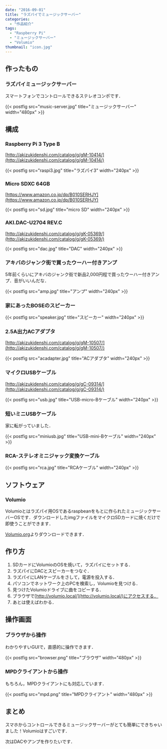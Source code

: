 ```yaml
---
date: "2016-09-01"
title: "ラズパイでミュージックサーバー"
categories:
  - "作品紹介"
tags:
  - "Raspberry Pi"
  - "ミュージックサーバー"
  - "Volumio"
thumbnail: "icon.jpg"
---
```


## 作ったもの

### ラズパイミュージックサーバー

スマートフォンでコントロールできるステレオコンポです．

{{< postfig src="music-server.jpg" title="ミュージックサーバー" width="480px" >}}

<!--more-->

## 構成

### Raspberry Pi 3 Type B

[http://akizukidenshi.com/catalog/g/gM-10414/](http://akizukidenshi.com/catalog/g/gM-10414/)

{{< postfig src="raspi3.jpg" title="ラズパイ3" width="240px" >}}

### Micro SDXC 64GB
[https://www.amazon.co.jp/dp/B010SERHJY](https://www.amazon.co.jp/dp/B010SERHJY)

{{< postfig src="sd.jpg" title="micro SD" width="240px" >}}

### AKI.DAC-U2704 REV.C

[http://akizukidenshi.com/catalog/g/gK-05369/](http://akizukidenshi.com/catalog/g/gK-05369/)

{{< postfig src="dac.jpg" title="DAC" width="240px" >}}

### アキバのジャンク街で買ったウーハー付きアンプ

5年前くらいにアキバのジャンク街で新品2,000円程で買ったウーハー付きアンプ．音がいいんだな．

{{< postfig src="amp.jpg" title="アンプ" width="240px" >}}

### 家にあったBOSEのスピーカー

{{< postfig src="speaker.jpg" title="スピーカー" width="240px" >}}

### 2.5A出力ACアダプタ

[http://akizukidenshi.com/catalog/g/gM-10507/](http://akizukidenshi.com/catalog/g/gM-10507/)

{{< postfig src="acadapter.jpg" title="ACアダプタ" width="240px" >}}

### マイクロUSBケーブル

[http://akizukidenshi.com/catalog/g/gC-09314/](http://akizukidenshi.com/catalog/g/gC-09314/)

{{< postfig src="usb.jpg" title="USB-micro-Bケーブル" width="240px" >}}

### 短いミニUSBケーブル

家に転がっていました．

{{< postfig src="miniusb.jpg" title="USB-mini-Bケーブル" width="240px" >}}

### RCA-ステレオミニジャック変換ケーブル

{{< postfig src="rca.jpg" title="RCAケーブル" width="240px" >}}

## ソフトウェア

### Volumio

Volumioとはラズパイ用OSであるraspbeanをもとに作られたミュージックサーバーOSです．ダウンロードしたimgファイルをマイクロSDカードに焼くだけで即使うことができます．

[Volumio.org](https://volumio.org/)よりダウンロードできます．

## 作り方

  1. SDカードにVolumioのOSを焼いて，ラズパイにセットする．
  1. ラズパイにDACとスピーカーをつなぐ．
  1. ラズパイにLANケーブルをさして，電源を投入する．
  1. パソコンでネットワーク上のPCを検索し，Volumioを見つける．
  1. 見つけたVolumioドライブに曲をコピーする．
  1. ブラウザで[http://volumio.local/](http://volumio.local/)にアクセスする．
  1. あとは使えばわかる．

## 操作画面

### ブラウザから操作

わかりやすいGUIで，直感的に操作できます．

{{< postfig src="browser.png" title="ブラウザ" width="480px" >}}

### MPDクライアントから操作

もちろん，MPDクライアントにも対応しています．

{{< postfig src="mpd.png" title="MPDクライアント" width="480px" >}}

## まとめ

スマホからコントロールできるミュージックサーバーがとても簡単にできちゃいました！Volumioはすごいです．

次はDACやアンプを作りたいです．

